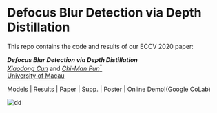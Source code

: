 # Defocus Blur Detection via Depth Distillation 

This repo contains the code and results of our ECCV 2020 paper:

<i><b>Defocus Blur Detection via Depth Distillation </b></i><br>
[_Xiaodong Cun_](http://vinthony.github.io) and [_Chi-Man Pun_<sup>*</sup>](http://www.cis.umac.mo/~cmpun/) <br>
[University of Macau](http://um.edu.mo/)


Models | Results | Paper | Supp. | Poster | Online Demo!(Google CoLab)

![dd](https://user-images.githubusercontent.com/4397546/86791086-c1ac9b80-c09b-11ea-83cf-2f046bafa258.png)
